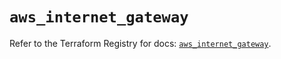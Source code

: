 # `aws_internet_gateway`

Refer to the Terraform Registry for docs: [`aws_internet_gateway`](https://registry.terraform.io/providers/hashicorp/aws/6.5.0/docs/resources/internet_gateway).
